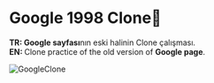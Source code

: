 # Google 1998 Clone🙌
<b>TR: </b><b>Google sayfası</b>nın eski halinin Clone çalışması.<br>
<b>EN: </b>Clone practice of the old version of <b>Google page</b>.<br>

![GoogleClone](https://user-images.githubusercontent.com/109991448/200235148-df947e35-0aef-488b-867b-6b06fbcdd7b0.jpg)

